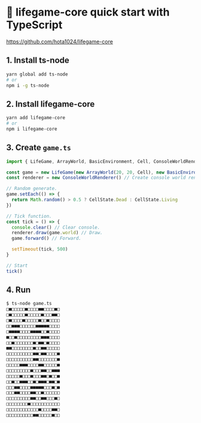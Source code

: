 # 🚀 lifegame-core quick start with TypeScript

<https://github.com/hota1024/lifegame-core>

## 1. Install ts-node

```bash
yarn global add ts-node
# or
npm i -g ts-node
```

## 2. Install lifegame-core

```bash
yarn add lifegame-core
# or
npm i lifegame-core
```

## 3. Create `game.ts`

```typescript
import { LifeGame, ArrayWorld, BasicEnvironment, Cell, ConsoleWorldRenderer, CellState } from 'lifegame-core'

const game = new LifeGame(new ArrayWorld(20, 20, Cell), new BasicEnvironment()) // Create 20 x 20 world.
const renderer = new ConsoleWorldRenderer() // Create console world renderer.

// Random generate.
game.setEach(() => {
  return Math.random() > 0.5 ? CellState.Dead : CellState.Living
})

// Tick function.
const tick = () => {
  console.clear() // Clear console.
  renderer.draw(game.world) // Draw.
  game.forward() // Forward.

  setTimeout(tick, 500)
}

// Start
tick()
```

## 4. Run

```bash
$ ts-node game.ts
□■□□□□□■□□□□■■□□□□■□
□■□□□□□■□□□□□■□□□■■□
□■□□□□■□□□□□■□□■□□□□
□□■■■□□□□□□■■■■■□□□□
□■■■■□□□□■■■■□□■□□□□
■□□■□□□□□□□□□■■■□□□□
□□■□□□□□□□■□■■□■□□□□
■■□□□□□□□□■□□■■□□□□□
□□□□□□□□□□■■□■■□□□□■
□□□□□□□□□□■■□□□□□□□■
□□□□□■■■□□□□■■□□□□□■
□□□□□□□□□■□□□■■□□■■■
□□□□□■□□□■□□□■■□■□□■
□□■□□■■■□□■□■■■□■■□■
□□□■■□□□□■■■■■□□□■□■
□□□■■□□□□■■□□■□□□□□□
□□□□□□□□□■■□□■■□□□■□
□□□□□□□□■□□□□□□□□□□□
□□□□□□□□□□□□■□□□□■■□
□□□□□□□□□□■■□□□□□■□□
```
